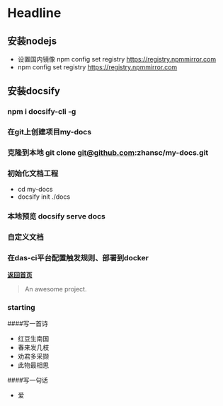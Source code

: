 # Headline

## 安装nodejs
 - 设置国内镜像 npm config set registry https://registry.npmmirror.com
 - npm config set registry https://registry.npmmirror.com
## 安装docsify
 ### npm i docsify-cli -g
 ### 在git上创建项目my-docs
 ### 克隆到本地 git clone git@github.com:zhansc/my-docs.git
 ### 初始化文档工程
  - cd my-docs
  - docsify init ./docs
 ### 本地预览 docsify serve docs
 ### 自定义文档
 ### 在das-ci平台配置触发规则、部署到docker

[**返回首页**](README.md)

> An awesome project.

### starting
####写一首诗
- 红豆生南国
- 春来发几枝
- 劝君多采撷
- 此物最相思

####写一句话
 - 爱

